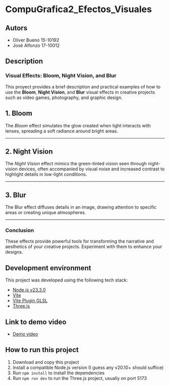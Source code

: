 # CompuGrafica2_Efectos_Visuales

## Autors

- Oliver Bueno 15-10192
- José Alfonzo 17-10012
  
## Description

### Visual Effects: Bloom, Night Vision, and Blur

This proyect provides a brief description and practical examples of how to use the **Bloom**, **Night Vision**, and **Blur** visual effects in creative projects such as video games, photography, and graphic design.

## 1. Bloom
The *Bloom* effect simulates the glow created when light interacts with lenses, spreading a soft radiance around bright areas.

---

## 2. Night Vision
The *Night Vision* effect mimics the green-tinted vision seen through night-vision devices, often accompanied by visual noise and increased contrast to highlight details in low-light conditions.


---

## 3. Blur
The Blur effect diffuses details in an image, drawing attention to specific areas or creating unique atmospheres.

---

### Conclusion
These effects provide powerful tools for transforming the narrative and aesthetics of your creative projects. Experiment with them to enhance your designs.


## Development environment

This project was developed using the following tech stack:

- [Node.js v23.3.0](https://nodejs.org/en)
- [Vite](https://vite.dev/)
- [Vite Plugin GLSL](https://www.npmjs.com/package/vite-plugin-glsl)
- [Three.js](https://threejs.org/)

## Link to demo video

- [Demo video]()

## How to run this project

1. Download and copy this project
2. Install a compatible Node.js version (I guess any v20.10+ should suffice)
3. Run `npm install` to install the dependencies
4. Run `npm run dev` to run the Three.js project, usually on port 5173
